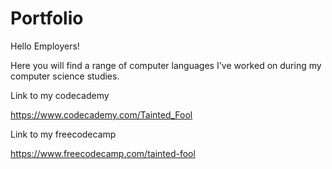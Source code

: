 # Portfolio
Hello Employers!

Here you will find a range of computer languages I've worked on during my computer science studies.

Link to my codecademy

https://www.codecademy.com/Tainted_Fool

Link to my freecodecamp

https://www.freecodecamp.com/tainted-fool
